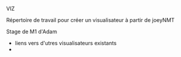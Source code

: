 
VIZ

Répertoire de travail pour créer un visualisateur à partir de joeyNMT

Stage de M1 d'Adam 

- liens vers d'utres visualisateurs existants
- 


